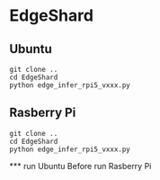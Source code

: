 # EdgeShard

## Ubuntu
```
git clone ..
cd EdgeShard
python edge_infer_rpi5_vxxx.py
```

## Rasberry Pi
```
git clone ..
cd EdgeShard
python edge_infer_rpi5_vxxx.py
```

*** run Ubuntu Before run Rasberry Pi
